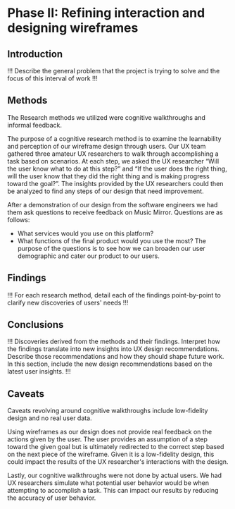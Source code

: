 # Phase II: Refining interaction and designing wireframes

## Introduction

!!! Describe the general problem that the project is trying to solve and the focus of this interval of work !!!

## Methods

The Research methods we utilized were cognitive walkthroughs and informal feedback. 

The purpose of a cognitive research method is to examine the learnability and perception of our wireframe design through users. Our UX team gathered three amateur UX researchers to walk through accomplishing a task based on scenarios.  At each step, we asked the UX researcher “Will the user know what to do at this step?” and “If the user does the right thing, will the user know that they did the right thing and is making progress toward the goal?”. The insights provided by the UX researchers could then be analyzed to find any steps of our design that need improvement. 

After a demonstration of our design from the software engineers we had them ask questions to receive feedback on Music Mirror.  Questions are as follows:
* What services would you use on this platform?
* What functions of the final product would you use the most?
The purpose of the questions is to see how we can broaden our user demographic and cater our product to our users.


## Findings

!!! For each research method, detail each of the findings point-by-point to clarify new discoveries of users' needs !!!

## Conclusions

!!! Discoveries derived from the methods and their findings. Interpret how the findings translate into new insights into UX design recommendations. Describe those recommendations and how they should shape future work. In this section, include the new design recommendations based on the latest user insights. !!!

## Caveats

Caveats revolving around cognitive walkthroughs include low-fidelity design and no real user data. 

Using wireframes as our design does not provide real feedback on the actions given by the user. The user provides an assumption of a step toward the given goal but is ultimately redirected to the correct step based on the next piece of the wireframe. Given it is a low-fidelity design, this could impact the results of the UX researcher's interactions with the design.

Lastly, our cognitive walkthroughs were not done by actual users. We had UX researchers simulate what potential user behavior would be when attempting to accomplish a task. This can impact our results by reducing the accuracy of user behavior. 
